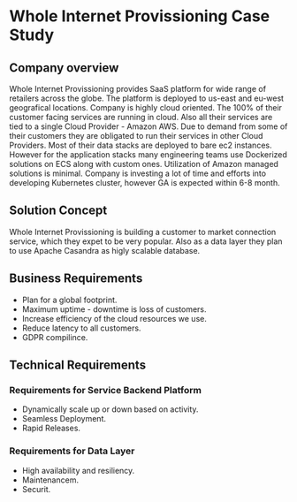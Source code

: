 # Whole Internet Provissioning Case Study
## Company overview
Whole Internet Provissioning provides SaaS platform for wide range of retailers across the globe. The platform is deployed to us-east and eu-west  geografical locations. Company is highly cloud oriented. The 100% of their customer facing services are running in cloud. Also all their services are tied to a single Cloud Provider - Amazon AWS. Due to demand from some of their customers they are obligated to run their services in other Cloud Providers. Most of their data stacks are deployed to bare ec2 instances. However for the application stacks many engineering teams use Dockerized solutions on ECS along with custom ones. Utilization of Amazon managed solutions is minimal. Company is investing a lot of time and efforts into developing Kubernetes cluster, however GA is expected within 6-8 month.

## Solution Concept
Whole Internet Provissioning is building a customer to market connection service, which they expet to be very popular. Also as a data layer they plan to use Apache Casandra as higly scalable database.

## Business Requirements
* Plan for a global footprint.
* Maximum uptime - downtime is loss of customers.
* Increase efficiency of the cloud resources we use.
* Reduce latency to all customers.
* GDPR compilince.

## Technical Requirements
### Requirements for Service Backend Platform
* Dynamically scale up or down based on activity.
* Seamless Deployment.
* Rapid Releases.

### Requirements for Data Layer
* High availability and resiliency.
* Maintenancem.
* Securit.
